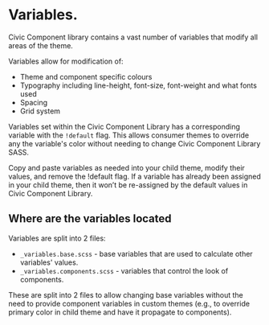 # Variables.

Civic Component library contains a vast number of variables that modify all areas of the theme.

Variables allow for modification of:
- Theme and component specific colours
- Typography including line-height, font-size, font-weight and what fonts used
- Spacing
- Grid system

Variables set within the Civic Component Library has a corresponding variable with the `!default` flag.
This allows consumer themes to override any the variable's color without needing to change Civic Component Library SASS.

Copy and paste variables as needed into your child theme, modify their values, and remove the !default flag.
If a variable has already been assigned in your child theme, then it won’t be re-assigned by the default values in Civic Component Library.

## Where are the variables located

Variables are split into 2 files:
- `_variables.base.scss` - base variables that are used to calculate other
  variables' values.
- `_variables.components.scss` - variables that control the look of components.

These are split into 2 files to allow changing base variables without the
need to provide component variables in custom themes (e.g., to override
primary color in child theme and have it propagate to components).
